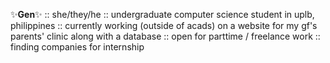 ✨**Gen**✨
:: she/they/he
:: undergraduate computer science student in uplb, philippines
:: currently working (outside of acads) on a website for my gf's parents' clinic along with a database
:: open for parttime / freelance work
:: finding companies for internship

<!--
**energenski-work/energenski-work** is a ✨ _special_ ✨ repository because its `README.md` (this file) appears on your GitHub profile.

Here are some ideas to get you started:

- 🔭 I’m currently working on ...
- 🌱 I’m currently learning ...
- 👯 I’m looking to collaborate on ...
- 🤔 I’m looking for help with ...
- 💬 Ask me about ...
- 📫 How to reach me: ...
- 😄 Pronouns: ...
- ⚡ Fun fact: ...
-->
